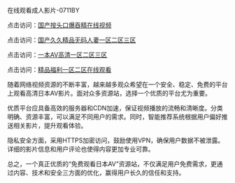 在线观看成人影片-0711BY

点击访问：<a href="https://heiliaoow5kzm.pages.dev">国产按头口爆吞精在线视频</a>

点击访问：<a href="https://heiliao2dmwwy.pages.dev">国产久久精品无码人妻一区二区三区</a>

点击访问：<a href="https://heiliaoll4qsx.pages.dev">一本AV高清一区二区三区</a>

点击访问：<a href="https://heiliaowzu4ur.pages.dev">精品福利一区二区在线观看</a>




随着网络视频资源的不断丰富，越来越多观众希望在一个安全、稳定、免费的平台上观看高清日本AV影片。面对众多资源站，选择一个优质的平台尤为重要。

优质平台应具备高效的服务器和CDN加速，保证视频播放的流畅和清晰度。分类明确、资源丰富，可以满足不同用户的需求。同时，智能推荐系统根据用户偏好推送相关影片，提升观看体验。

隐私安全方面，采用HTTPS加密访问，鼓励使用VPN，确保用户数据不被泄露。详细的影片信息和用户评论也使得内容更加专业可靠。

总之，一个真正优质的“免费观看日本AV”资源站，不仅满足用户免费需求，更通过内容、技术和安全三方面的优化，赢得用户长久的信任和支持。

<span style="display:none;">[Canonical link]( https://github.com/nodie404/riben1213 )</span>

